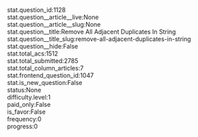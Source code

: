 stat.question_id:1128  
stat.question__article__live:None  
stat.question__article__slug:None  
stat.question__title:Remove All Adjacent Duplicates In String  
stat.question__title_slug:remove-all-adjacent-duplicates-in-string  
stat.question__hide:False  
stat.total_acs:1512  
stat.total_submitted:2785  
stat.total_column_articles:7  
stat.frontend_question_id:1047  
stat.is_new_question:False  
status:None  
difficulty.level:1  
paid_only:False  
is_favor:False  
frequency:0  
progress:0  
